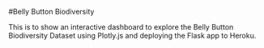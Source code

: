
#Belly Button Biodiversity

This is to show an interactive dashboard to explore the Belly Button Biodiversity Dataset using Plotly.js and deploying the Flask app to Heroku.

